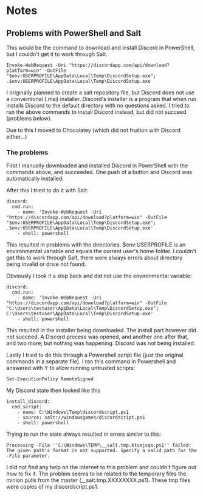 # Notes

## Problems with PowerShell and Salt

This would be the command to download and install Discord in PowerShell, but I couldn't get it to work through Salt.

	Invoke-WebRequest -Uri "https://discordapp.com/api/download?platform=win" -OutFile "$env:USERPROFILE\AppData\Local\Temp\DiscordSetup.exe"; .$env:USERPROFILE\AppData\Local\Temp\DiscordSetup.exe

I originally planned to create a salt repository file, but Discord does not use a conventional (.msi) installer. Discord's installer is a program that when run installs Discord to the default directory with no questions asked. I tried to run the above commands to install Discord instead, but did not succeed (problems below). 

Due to this I moved to Chocolatey (which did not fruition with Discord either...)

### The problems

First I manually downloaded and installed Discord in PowerShell with the commands above, and succeeded. One push of a button and Discord was automatically installed.

After this I tried to do it with Salt:

	discord:
	  cmd.run:
	    - name: 'Invoke-WebRequest -Uri "https://discordapp.com/api/download?platform=win" -OutFile "$env:USERPROFILE\AppData\Local\Temp\DiscordSetup.exe"; .$env:USERPROFILE\AppData\Local\Temp\DiscordSetup.exe'
	    - shell: powershell

This resulted in problems with the directories. $env:USERPROFILE is an environmental variable and equals the current user's home folder. I couldn't get this to work through Salt, there were always errors about directory being invalid or drive not found.

Obviously I took it a step back and did not use the environmental variable:

	discord:
	  cmd.run:
	    - name: 'Invoke-WebRequest -Uri "https://discordapp.com/api/download?platform=win" -OutFile "C:\Users\testuser\AppData\Local\Temp\DiscordSetup.exe"; C:\Users\testuser\AppData\Local\Temp\DiscordSetup.exe'
	    - shell: powershell

This resulted in the installer being downloaded. The install part however did not succeed. A Discord process was opened, and another one after that, and two more; but nothing was happening. Discord was not being installed.

Lastly I tried to do this through a Powershell script file (just the original commands in a separate file). I ran this command in Powershell and answered with Y to allow running untrusted scripts:

	Set-ExecutionPolicy RemoteSigned

My Discord state then looked like this

	install_discord:
	  cmd.script:
	    - name: C:\Windows\Temp\discordscript.ps1
	    - source: salt://windowsgames/discordscript.ps1
	    - shell: powershell

Trying to run the state always resulted in errors similar to this:

	Processing -File ''C:\Windows\TEMP\__salt.tmp.ktvejsqx.ps1'' failed: The given path's format is not supported. Specify a valid path for the -File parameter.

I did not find any help on the internet to this problem and couldn't figure out how to fix it. The problem seems to be related to the temporary files the minion pulls from the master (__salt.tmp.XXXXXXXX.ps1). These tmp files were copies of my discordscript.ps1.
